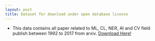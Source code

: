```yaml
---
layout: post
title: Dataset for download under open database licence
---
```


* This data contains all paper related to ML, CL, NER, AI and CV field publish between 1992 to 2017 from arxiv. [Download Here!](https://www.kaggle.com/neelshah18/arxivdataset)

